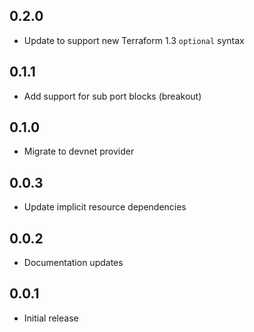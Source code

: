 
## 0.2.0

- Update to support new Terraform 1.3 `optional` syntax

## 0.1.1

- Add support for sub port blocks (breakout)

## 0.1.0

- Migrate to devnet provider

## 0.0.3

- Update implicit resource dependencies

## 0.0.2

- Documentation updates

## 0.0.1

- Initial release
